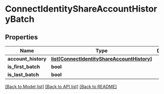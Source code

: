 # ConnectIdentityShareAccountHistoryBatch

## Properties
Name | Type | Description | Notes
------------ | ------------- | ------------- | -------------
**account_history** | [**list[ConnectIdentityShareAccountHistory]**](ConnectIdentityShareAccountHistory.md) |  | [optional] 
**is_first_batch** | **bool** |  | [optional] 
**is_last_batch** | **bool** |  | [optional] 

[[Back to Model list]](../README.md#documentation-for-models) [[Back to API list]](../README.md#documentation-for-api-endpoints) [[Back to README]](../README.md)

